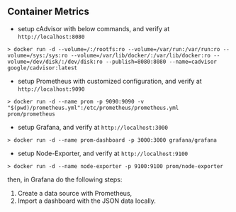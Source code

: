 Container Metrics
---

- setup cAdvisor with below commands, and verify at `http://localhost:8080`
```commandline
> docker run -d --volume=/:/rootfs:ro --volume=/var/run:/var/run:ro --volume=/sys:/sys:ro --volume=/var/lib/docker/:/var/lib/docker:ro --volume=/dev/disk/:/dev/disk:ro --publish=8080:8080 --name=cadvisor google/cadvisor:latest
```

- setup Prometheus with customized configuration, and verify at `http://localhost:9090`
```commandline
> docker run -d --name prom -p 9090:9090 -v "$(pwd)/prometheus.yml":/etc/prometheus/prometheus.yml  prom/prometheus
```

- setup Grafana, and verify at `http://localhost:3000`
```commandline
> docker run -d --name prom-dashboard -p 3000:3000 grafana/grafana
```

- setup Node-Exporter, and verify at `http://localhost:9100`
```commandline
> docker run -d --name node-exporter -p 9100:9100 prom/node-exporter
```

then, in Grafana do the following steps:
1. Create a data source with Prometheus,
2. Import a dashboard with the JSON data locally.
